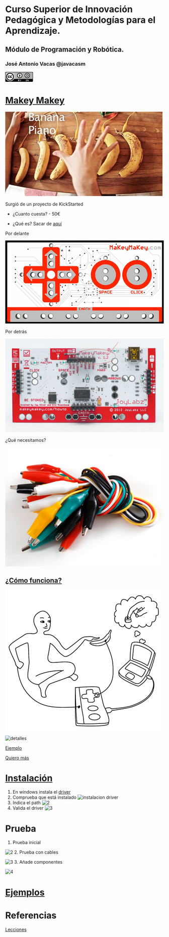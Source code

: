 # Curso Superior de Innovación Pedagógica y Metodologías para el Aprendizaje.

## Módulo de Programación y Robótica.

### José Antonio Vacas @javacasm

![CCbySA](../images/CCbySQ_88x31.png)


# [Makey Makey](http://www.makeymakey.com/)



![bananaPiano](../images/bananaPiano.jpg)

Surgió de un proyecto de KickStarted

* ¿Cuanto cuesta? - 50€

* ¿Qué es? Sacar de [aquí](https://lilydev.wordpress.com/2013/04/16/the-awesomeness-of-makey-makey/)

Por delante

![front](../images/makey_makey_front.jpg)

Por detrás

![back](../images/back_MakeyMakey.png)

¿Qué necesitamos?

![pinzas](../images/Aligators.jpg)

## [¿Cómo funciona?](http://makeymakey.com/howto.php)

![howitworks](../images/makey-makey-how-it-works.jpg)

![detalles](https://cdn.sparkfun.com/assets/b/0/0/9/1/52e94391ce395fb9278b4567.png)

[Ejemplo](https://lilydev.wordpress.com/2013/04/16/the-awesomeness-of-makey-makey/)

[Quiero más](https://learn.sparkfun.com/tutorials/makey-makey-advanced-guide)

# [Instalación](https://learn.sparkfun.com/tutorials/makey-makey-quickstart-guide)

1. En windows instala el [driver](https://cdn.sparkfun.com/tutorialimages/MaKey_MaKey_QuickStart/MaKeyMaKey-Driver-14-8-12.zip)
1. Comprueba que está instalado
![instalacion driver](https://cdn.sparkfun.com/assets/7/c/d/9/8/52e94a51ce395f325c8b4568.png)
1. Indica el path
![2](https://cdn.sparkfun.com/assets/c/9/3/6/c/52e94a53ce395f623c8b456b.png)
1. Valida el driver
![3](https://cdn.sparkfun.com/assets/1/1/6/2/7/52e94a4ace395f72658b456b.png)

# Prueba

1. Prueba inicial

![2](https://cdn.sparkfun.com/r/600-600/assets/4/6/3/2/c/52e94ef8ce395ff2268b4567.jpg)
2. Prueba con cables

![3](https://cdn.sparkfun.com/assets/e/e/9/a/1/52e94f5ece395fe7668b456c.jpg)
3. Añade componentes

![4](https://cdn.sparkfun.com/r/600-600/assets/7/f/e/6/3/52e95334ce395fe8108b456d.jpg)

# [Ejemplos](http://makeymakey.com/howto.php#software)

# Referencias

[Lecciones](http://makeymakey.com/lessons/)
